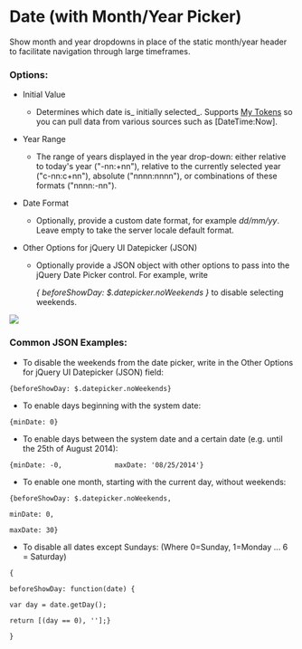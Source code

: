 # Date \(with Month/Year Picker\)

Show month and year dropdowns in place of the static month/year header to facilitate navigation through large timeframes.

### Options:

* Initial Value

  * Determines which date is_ initially selected_. Supports [My Tokens](/my-tokens/index.html) so you can pull data from various sources such as \[DateTime:Now\].

* Year Range

  * The range of years displayed in the year drop-down: either relative to today's year \("-nn:+nn"\), relative to the currently selected year \("c-nn:c+nn"\), absolute \("nnnn:nnnn"\), or combinations of these formats \("nnnn:-nn"\).

* Date Format

  * Optionally, provide a custom date format, for example _dd/mm/yy_. Leave empty to take the server locale default format.

* Other Options for jQuery UI Datepicker \(JSON\)

  * Optionally provide a JSON object with other options to pass into the jQuery Date Picker control. For example, write

    _{ beforeShowDay: $.datepicker.noWeekends }_ to disable selecting weekends.

![](https://s3.amazonaws.com/static.dnnsharp.com/documentation/2017/07/chrome_2017-07-07_12-00-31.png)

### Common JSON Examples:

* To disable the weekends from the date picker, write in the Other Options for jQuery UI Datepicker \(JSON\) field:

`{beforeShowDay: $.datepicker.noWeekends}`

* To enable days beginning with the system date:

`{minDate: 0}`

* To enable days between the system date and a certain date \(e.g. until the 25th of August 2014\):

`{minDate: -0,            
maxDate: '08/25/2014'}`

* To enable one month, starting with the current day, without weekends:

`{beforeShowDay: $.datepicker.noWeekends,`

`minDate: 0,`

`maxDate: 30}`

* To disable all dates except Sundays: \(Where 0=Sunday, 1=Monday ... 6 = Saturday\)

`{`

`beforeShowDay: function(date) {`

`var day = date.getDay();`

`return [(day == 0), ''];}`

`}`

